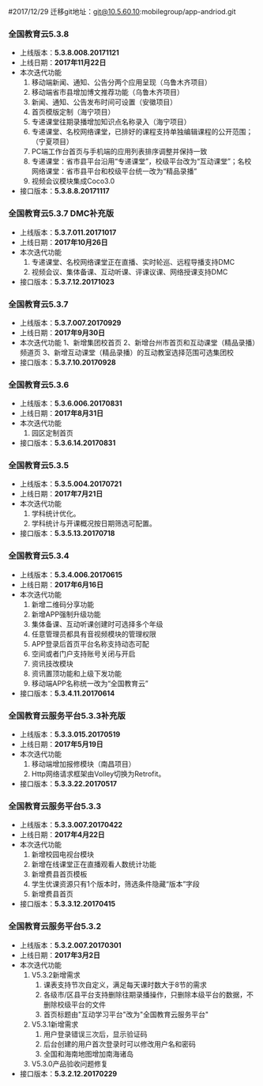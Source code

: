 #2017/12/29
迁移git地址：git@10.5.60.10:mobilegroup/app-andriod.git

### 全国教育云5.3.8
* 上线版本：**5.3.8.008.20171121**
* 上线日期：**2017年11月22日**
* 本次迭代功能
  1. 移动端新闻、通知、公告分两个应用呈现（乌鲁木齐项目）
  2. 移动端省市县增加博文推荐功能（乌鲁木齐项目）
  3. 新闻、通知、公告发布时间可设置（安徽项目）
  4. 首页模版定制（海宁项目）
  5. 专递课堂往期录播增加知识点名称录入（海宁项目）
  6. 专递课堂、名校网络课堂，已排好的课程支持单独编辑课程的公开范围；（宁夏项目）
  7. PC端工作台首页与手机端的应用列表排序调整并保持一致
  8. 专递课堂：省市县平台沿用“专递课堂”，校级平台改为“互动课堂”；名校网络课堂：省市县平台和校级平台统一改为“精品录播”
  9. 视频会议模块集成Coco3.0
* 接口版本：**5.3.8.8.20171117**

### 全国教育云5.3.7 DMC补充版
* 上线版本：**5.3.7.011.20171017**
* 上线日期：**2017年10月26日**
* 本次迭代功能
  1. 专递课堂、名校网络课堂正在直播、实时轮巡、远程导播支持DMC
  2. 视频会议、集体备课、互动听课、评课议课、网络授课支持DMC
* 接口版本：**5.3.7.12.20171023**

### 全国教育云5.3.7
* 上线版本：**5.3.7.007.20170929**
* 上线日期：**2017年9月30日**
* 本次迭代功能
  1、新增集团校首页
  2、新增台州市首页和互动课堂（精品录播）频道页
  3、新增互动课堂（精品录播）的互动教室选择范围可选集团校
* 接口版本：**5.3.7.10.20170928**

### 全国教育云5.3.6
* 上线版本：**5.3.6.006.20170831**
* 上线日期：**2017年8月31日**
* 本次迭代功能
  1. 园区定制首页
* 接口版本：**5.3.6.14.20170831**

### 全国教育云5.3.5
* 上线版本：**5.3.5.004.20170721**
* 上线日期：**2017年7月21日**
* 本次迭代功能
  1. 学科统计优化。
  2. 学科统计与开课概况按日期筛选可配置。
* 接口版本：**5.3.5.13.20170718**

### 全国教育云5.3.4
* 上线版本：**5.3.4.006.20170615**
* 上线日期：**2017年6月16日**
* 本次迭代功能
  1. 新增二维码分享功能
  2. 新增APP强制升级功能
  3. 集体备课、互动听课创建时可选择多个年级
  4. 任意管理员都具有音视频模块的管理权限
  5. APP登录后首页平台名称支持动态可配
  6. 空间或者门户支持账号关闭与开启
  7. 资讯技改模块
  8. 资讯置顶功能和上级下发功能
  9. 移动端APP名称统一改为“全国教育云”
* 接口版本：**5.3.4.11.20170614**

### 全国教育云服务平台5.3.3补充版
* 上线版本：**5.3.3.015.20170519**
* 上线日期：**2017年5月19日**
* 本次迭代功能
  1. 移动端增加报修模块（南昌项目）
  2. Http网络请求框架由Volley切换为Retrofit。
* 接口版本：**5.3.3.22.20170517**

### 全国教育云服务平台5.3.3
* 上线版本：**5.3.3.007.20170422**
* 上线日期：**2017年4月22日**
* 本次迭代功能
  1. 新增校园电视台模块
  2. 新增在线课堂正在直播观看人数统计功能
  3. 新增费县首页模板
  4. 学生优课资源只有1个版本时，筛选条件隐藏“版本”字段
  5. 新增费县首页
* 接口版本：**5.3.3.12.20170415**

### 全国教育云服务平台5.3.2
* 上线版本：**5.3.2.007.20170301**
* 上线日期：**2017年3月2日**
* 本次迭代功能
  1. V5.3.2新增需求
      1. 课表支持节次自定义，满足每天课时数大于8节的需求
      2. 各级市/区县平台支持删除往期录播操作，只删除本级平台的数据，不删除校级平台的文件
      3. 首页标题由"互动学习平台"改为"全国教育云服务平台"
  2. V5.3.1新增需求
      1. 用户登录错误三次后，显示验证码
      2. 后台创建的用户首次登录时可以修改用户名和密码
      3. 全国和海南地图增加南海诸岛
  3. V5.3.0产品验收问题修复
* 接口版本：**5.3.2.12.20170229**